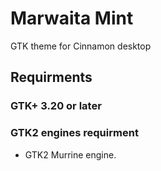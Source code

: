 # Marwaita Mint
GTK theme for Cinnamon desktop

## Requirments

### GTK+ 3.20 or later

### GTK2 engines requirment
- GTK2 Murrine engine.
